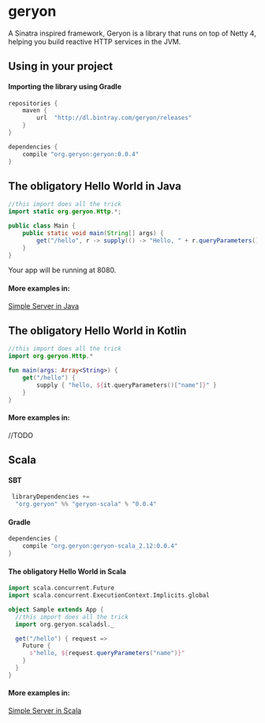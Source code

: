 # geryon
A Sinatra inspired framework, Geryon is a library that runs on top of Netty 4, helping you build reactive HTTP services in the JVM.

## Using in your project

#### Importing the library using Gradle
```groovy
repositories {
    maven {
        url  "http://dl.bintray.com/geryon/releases"
    }
}

dependencies {
    compile "org.geryon:geryon:0.0.4"
}
```

## The obligatory Hello World in Java


```java
//this import does all the trick
import static org.geryon.Http.*;

public class Main {
    public static void main(String[] args) {
        get("/hello", r -> supply(() -> "Hello, " + r.queryParameters().get("name")));
    }
}
```

Your app will be running at 8080.

#### More examples in:

[Simple Server in Java](https://github.com/gabfssilva/geryon/tree/master/examples/src/main/java/org/geryon/examples/SimpleServer.java)

## The obligatory Hello World in Kotlin

```kotlin
//this import does all the trick
import org.geryon.Http.*

fun main(args: Array<String>) {
    get("/hello") {
        supply { "hello, ${it.queryParameters()["name"]}" }
    }
}
```

#### More examples in:
//TODO

## Scala

#### SBT

```scala
 libraryDependencies +=
  "org.geryon" %% "geryon-scala" % "0.0.4"
```

#### Gradle

```groovy
dependencies {
    compile "org.geryon:geryon-scala_2.12:0.0.4"
}
```

#### The obligatory Hello World in Scala

```scala
import scala.concurrent.Future
import scala.concurrent.ExecutionContext.Implicits.global

object Sample extends App {
  //this import does all the trick
  import org.geryon.scaladsl._

  get("/hello") { request =>
    Future {
      s"hello, ${request.queryParameters("name")}"
    }
  }
}
```

#### More examples in:
[Simple Server in Scala](https://github.com/gabfssilva/geryon/tree/master/scala-examples/src/main/scala/org/geryon/examples/scaladsl/SimpleServer.scala)


